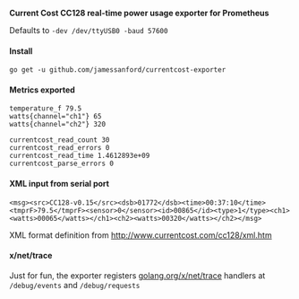 **Current Cost CC128 real-time power usage exporter for Prometheus**

Defaults to `-dev /dev/ttyUSB0 -baud 57600`

#### Install

    go get -u github.com/jamessanford/currentcost-exporter

#### Metrics exported

```
temperature_f 79.5
watts{channel="ch1"} 65
watts{channel="ch2"} 320

currentcost_read_count 30
currentcost_read_errors 0
currentcost_read_time 1.4612893e+09
currentcost_parse_errors 0
```

#### XML input from serial port

```
<msg><src>CC128-v0.15</src><dsb>01772</dsb><time>00:37:10</time><tmprF>79.5</tmprF><sensor>0</sensor><id>00865</id><type>1</type><ch1><watts>00065</watts></ch1><ch2><watts>00320</watts></ch2></msg>
```

XML format definition from http://www.currentcost.com/cc128/xml.htm

#### x/net/trace

Just for fun, the exporter registers [golang.org/x/net/trace](https://godoc.org/golang.org/x/net/trace) handlers at `/debug/events` and `/debug/requests`
